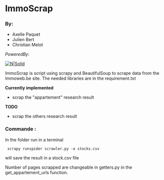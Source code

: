 # ImmoScrap 

### By:
- Axelle Paquet
- Julien Bert
- Christian Melot


_PoweredBy_:

[![N|Solid](https://res.cloudinary.com/practicaldev/image/fetch/s--xYNk7vjX--/c_imagga_scale,f_auto,fl_progressive,h_420,q_auto,w_1000/https://thepracticaldev.s3.amazonaws.com/i/dpf1jzsiy8n1tmdfxn1v.jpg)](https://nodesource.com/products/nsolid)

ImmoScrap is  script using scrapy and  BeautifulSoup to scrape data from the Immoweb.be site.
The needed libraries are in the requirement.txt

**Currently implemented**

- scrap the "appartement" research  result

**TODO**
- scrap the others  research result

### Commande :
In  the folder run in a terminal

``` scrapy runspider scrawler.py -o stocks.csv``` 

will save the result in a stock.csv file

Number of pages scrapped are changeable in getters.py
in the get_appartement_urls function.
